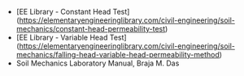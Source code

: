 - [EE Library - Constant Head Test] (https://elementaryengineeringlibrary.com/civil-engineering/soil-mechanics/constant-head-permeability-test)
- [EE Library - Variable Head Test] (https://elementaryengineeringlibrary.com/civil-engineering/soil-mechanics/falling-head-variable-head-permeability-method)
- Soil Mechanics Laboratory Manual, Braja M. Das
